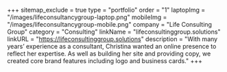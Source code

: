 +++
sitemap_exclude = true
type = "portfolio"
order = "1"
laptopImg = "/images/lifeconsultancygroup-laptop.png"
mobileImg = "/images/lifeconsultancygroup-mobile.png"
company = "Life Consulting Group"
category = "Consulting"
linkName = "lifeconsultinggroup.solutions"
linkURL = "https://lifeconsultinggroup.solutions"
description = "With many years’ experience as a consultant, Christina wanted an online presence to reflect her expertise. As well as building her site and providing copy, we created core brand features including logo and business cards."
+++
